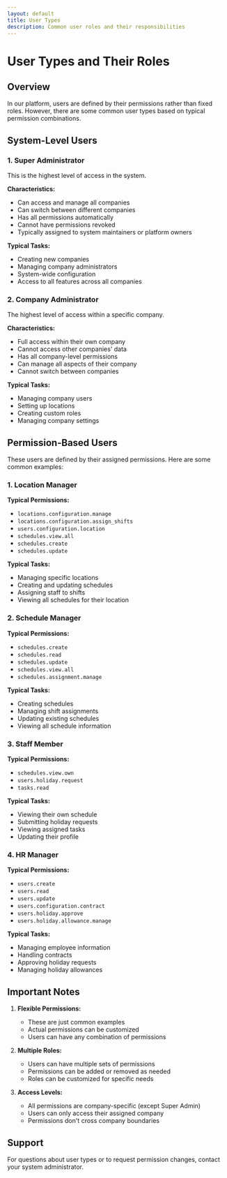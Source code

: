 ```yaml
---
layout: default
title: User Types
description: Common user roles and their responsibilities
---
```


# User Types and Their Roles

## Overview

In our platform, users are defined by their permissions rather than fixed roles. However, there are some common user types based on typical permission combinations.

## System-Level Users

### 1. Super Administrator

This is the highest level of access in the system.

**Characteristics:**

- Can access and manage all companies
- Can switch between different companies
- Has all permissions automatically
- Cannot have permissions revoked
- Typically assigned to system maintainers or platform owners

**Typical Tasks:**

- Creating new companies
- Managing company administrators
- System-wide configuration
- Access to all features across all companies

### 2. Company Administrator

The highest level of access within a specific company.

**Characteristics:**

- Full access within their own company
- Cannot access other companies' data
- Has all company-level permissions
- Can manage all aspects of their company
- Cannot switch between companies

**Typical Tasks:**

- Managing company users
- Setting up locations
- Creating custom roles
- Managing company settings

## Permission-Based Users

These users are defined by their assigned permissions. Here are some common examples:

### 1. Location Manager

**Typical Permissions:**

- `locations.configuration.manage`
- `locations.configuration.assign_shifts`
- `users.configuration.location`
- `schedules.view.all`
- `schedules.create`
- `schedules.update`

**Typical Tasks:**

- Managing specific locations
- Creating and updating schedules
- Assigning staff to shifts
- Viewing all schedules for their location

### 2. Schedule Manager

**Typical Permissions:**

- `schedules.create`
- `schedules.read`
- `schedules.update`
- `schedules.view.all`
- `schedules.assignment.manage`

**Typical Tasks:**

- Creating schedules
- Managing shift assignments
- Updating existing schedules
- Viewing all schedule information

### 3. Staff Member

**Typical Permissions:**

- `schedules.view.own`
- `users.holiday.request`
- `tasks.read`

**Typical Tasks:**

- Viewing their own schedule
- Submitting holiday requests
- Viewing assigned tasks
- Updating their profile

### 4. HR Manager

**Typical Permissions:**

- `users.create`
- `users.read`
- `users.update`
- `users.configuration.contract`
- `users.holiday.approve`
- `users.holiday.allowance.manage`

**Typical Tasks:**

- Managing employee information
- Handling contracts
- Approving holiday requests
- Managing holiday allowances

## Important Notes

1. **Flexible Permissions:**

   - These are just common examples
   - Actual permissions can be customized
   - Users can have any combination of permissions

2. **Multiple Roles:**

   - Users can have multiple sets of permissions
   - Permissions can be added or removed as needed
   - Roles can be customized for specific needs

3. **Access Levels:**
   - All permissions are company-specific (except Super Admin)
   - Users can only access their assigned company
   - Permissions don't cross company boundaries

## Support

For questions about user types or to request permission changes, contact your system administrator.
